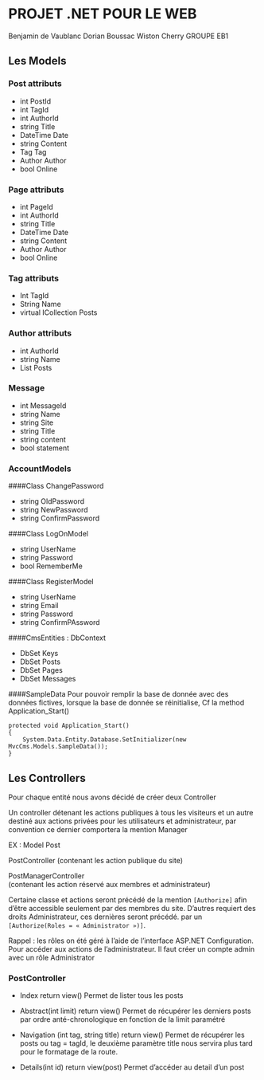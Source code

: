 PROJET .NET POUR LE WEB
========================================================================

Benjamin de Vaublanc 
Dorian Boussac
Wiston Cherry 
GROUPE EB1


Les Models
------------------------------------------------------------------------
### Post attributs
-	int  PostId 
-	int  TagId
-	int AuthorId
-	string Title
-	DateTime Date
-	string Content
-	Tag Tag
-	Author Author
-	bool Online

### Page attributs
-	int PageId
-	int AuthorId
-	string Title
-	DateTime Date
-	string Content
-	Author Author
-	bool Online

### Tag attributs
-	Int TagId
-	String Name
-	virtual ICollection<Post>  Posts

### Author attributs
-	int AuthorId
-	string Name
-	List<Post> Posts

### Message

-	int MessageId
-	string Name
-	string Site
-	string Title
-	string content
-	bool statement

### AccountModels

####Class ChangePassword

-	string OldPassword
-	string NewPassword
-	string ConfirmPassword

####Class LogOnModel

-	string UserName
-	string Password
-	bool RememberMe

####Class RegisterModel

-	string UserName
-	string Email
-	string Password
-	string ConfirmPAssword

####CmsEntities : DbContext
-	DbSet<Key> Keys
-	DbSet<Post> Posts
-	DbSet<Page> Pages
-	DbSet<Message> Messages

####SampleData
Pour pouvoir remplir la base de donnée avec des données fictives, lorsque la base de donnée se réinitialise, Cf la method Application_Start()

````
protected void Application_Start()
{
    System.Data.Entity.Database.SetInitializer(new MvcCms.Models.SampleData());
}
````

Les Controllers 
------------------------------------------------------------------------

Pour chaque entité nous avons décidé de créer deux Controller

Un controller détenant les actions publiques à tous les visiteurs et un autre destiné aux actions privées pour les utilisateurs et administrateur,  par convention ce dernier comportera la mention Manager


EX : Model Post

PostController 
(contenant les action publique du site)

PostManagerController  
(contenant les action réservé aux membres et administrateur) 


Certaine classe et actions seront précédé de la mention ````[Authorize]```` afin d’être accessible seulement par des membres du site. D’autres requiert des droits Administrateur, ces dernières seront précédé. 
par un ````[Authorize(Roles = « Administrator »)]````.


Rappel : les rôles on été géré à l’aide de l’interface ASP.NET Configuration.
Pour accéder aux actions de l’administrateur. Il faut créer un compte admin avec un rôle Administrator

### PostController

-	Index return view()
	Permet de lister tous les posts

-	Abstract(int limit) return view()
	Permet de récupérer les derniers posts par ordre anté-chronologique en fonction de la limit paramétré 

-	Navigation (int tag, string title) return view()
	Permet de récupérer les posts ou tag = tagId, le deuxième paramètre title nous servira plus tard pour le formatage de la route.

-	Details(int id) return view(post)
	Permet d’accéder au detail d’un post
